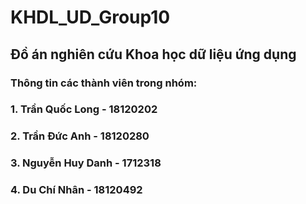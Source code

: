 # KHDL_UD_Group10
## Đồ án nghiên cứu Khoa học dữ liệu ứng dụng
### Thông tin các thành viên trong nhóm:
### 1. Trần Quốc Long  - 18120202
### 2. Trần Đức Anh    - 18120280
### 3. Nguyễn Huy Danh - 1712318
### 4. Du Chí Nhân     - 18120492
